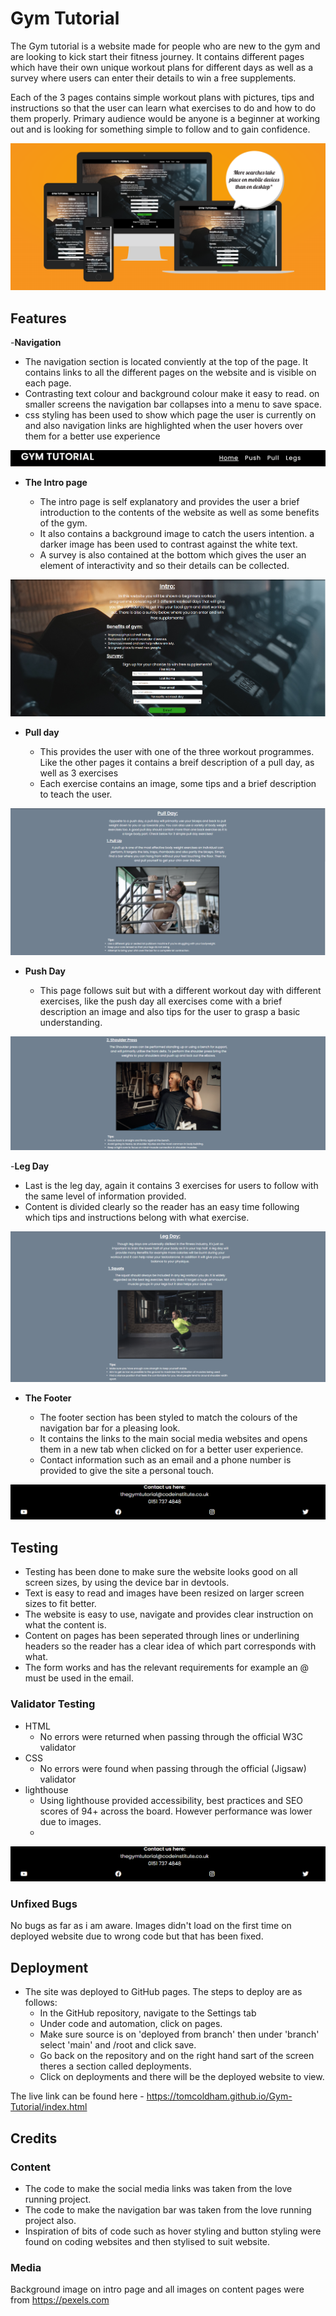 # Gym Tutorial

The Gym tutorial is a website made for people who are new to the gym and are looking to kick start their fitness journey. It contains different pages which have their
own unique workout plans for different days as well as a survey where users can enter their details to win a free supplements.

Each of the 3 pages contains simple workout plans with pictures, tips and instructions so that the user can learn what exercises to do and how to do them properly.
Primary audience would be anyone is a beginner at working out and is looking for something simple to follow and to gain confidence.

![Responsive-Mockup](https://github.com/tomcoldham/Gym-Tutorial/blob/main/media/allsizes.png)

## Features

-__Navigation__

- The navigation section is located conviently at the top of the page. It contains links to all the different pages on the website and is visible on each page.
- Contrasting text colour and background colour make it easy to read. on smaller screens the navigation bar collapses into a menu to save space.
- css styling has been used to show which page the user is currently on and also navigation links are highlighted when the user hovers over them for a better use experience

![Navigation](https://github.com/tomcoldham/Gym-Tutorial/blob/main/media/navbar.png)

- __The Intro page__

  - The intro page is self explanatory and provides the user a brief introduction to the contents of the website as well as some benefits of the gym.
  - It also contains a background image to catch the users intention. a darker image has been used to contrast against the white text.
  - A survey is also contained at the bottom which gives the user an element of interactivity and so their details can be collected.
  
![Intro-page](https://github.com/tomcoldham/Gym-Tutorial/blob/main/media/intropage.PNG)

- __Pull day__

  - This provides the user with one of the three workout programmes. Like the other pages it contains a breif description of a pull day, as well as 3 exercises
  - Each exercise contains an image, some tips and a brief description to teach the user.

![Pull-day](https://github.com/tomcoldham/Gym-Tutorial/blob/main/media/pullday.PNG)

- __Push Day__

  - This page follows suit but with a different workout day with different exercises, like the push day all exercises come with a brief description an image and also tips for the user to grasp a basic understanding.

![Push-day](https://github.com/tomcoldham/Gym-Tutorial/blob/main/media/pushday.PNG)

-__Leg Day__

- Last is the leg day, again it contains 3 exercises for users to follow with the same level of information provided.
- Content is divided clearly so the reader has an easy time following which tips and instructions belong with what exercise.

![Leg-Day](https://github.com/tomcoldham/Gym-Tutorial/blob/main/media/legday.PNG)

- __The Footer__

  - The footer section has been styled to match the colours of the navigation bar for a pleasing look.
  - It contains the links to the main social media websites and opens them in a new tab when clicked on for a better user experience.
  - Contact information such as an email and a phone number is provided to give the site a personal touch.

![Footer](https://github.com/tomcoldham/Gym-Tutorial/blob/main/media/footer.PNG)

## Testing

- Testing has been done to make sure the website looks good on all screen sizes, by using the device bar in devtools.
- Text is easy to read and images have been resized on larger screen sizes to fit better.
- The website is easy to use, navigate and provides clear instruction on what the content is.
- Content on pages has been seperated through lines or underlining headers so the reader has a clear idea of which part corresponds with what.
- The form works and has the relevant requirements for example an @ must be used in the email.

### Validator Testing

- HTML
  - No errors were returned when passing through the official W3C validator
- CSS
  - No errors were found when passing through the official (Jigsaw) validator
- lighthouse
  - Using lighthouse provided accessibility, best practices and SEO scores of 94+ across the board. However performance was lower due to images.
  - 
![Testing](https://github.com/tomcoldham/Gym-Tutorial/blob/main/media/footer.PNG)

### Unfixed Bugs

No bugs as far as i am aware. Images didn't load on the first time on deployed website due to wrong code but that has been fixed.

## Deployment

- The site was deployed to GitHub pages. The steps to deploy are as follows:
  - In the GitHub repository, navigate to the Settings tab
  - Under code and automation, click on pages.
  - Make sure source is on 'deployed from branch' then under 'branch' select 'main' and /root and click save.
  - Go back on the repository and on the right hand sart of the screen theres a section called deployments.
  - Click on deployments and there will be the deployed website to view.
  
The live link can be found here - <https://tomcoldham.github.io/Gym-Tutorial/index.html>

## Credits

### Content

- The code to make the social media links was taken from the love running project.
- The code to make the navigation bar was taken from the love running project also.
- Inspiration of bits of code such as hover styling and button styling were found on coding websites and then stylised to suit website.
  
### Media

Background image on intro page and all images on content pages were from <https://pexels.com>
